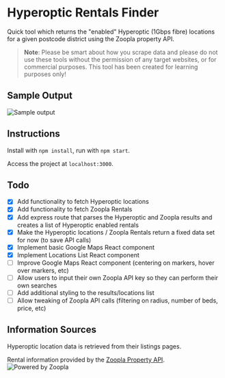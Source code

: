# Hyperoptic Rentals Finder 

Quick tool which returns the "enabled" Hyperoptic (1Gbps fibre) locations for a given postcode district using the Zoopla property API.

> **Note**: Please be smart about how you scrape data and please do not use these tools without the permission of any target websites, or for commercial purposes. This tool has been created for learning purposes only!

## Sample Output 
![Sample output](http://i.imgur.com/srhhqtO.jpg)

## Instructions 

Install with `npm install`, run with `npm start`. 

Access the project at `localhost:3000`.

## Todo

- [x] Add functionality to fetch Hyperoptic locations
- [x] Add functionality to fetch Zoopla Rentals
- [x] Add express route that parses the Hyperoptic and Zoopla results and creates a list of Hyperoptic enabled rentals
- [x] Make the Hyperoptic locations / Zoopla Rentals return a fixed data set for now (to save API calls)
- [x] Implement basic Google Maps React component
- [x] Implement Locations List React component
- [ ] Improve Google Maps React component (centering on markers, hover over markers, etc)
- [ ] Allow users to input their own Zoopla API key so they can perform their own searches
- [ ] Add additional styling to the results/locations list
- [ ] Allow tweaking of Zoopla API calls (filtering on radius, number of beds, price, etc)

## Information Sources 

Hyperoptic location data is retrieved from their listings pages.

Rental information provided by the [Zoopla Property API](http://developer.zoopla.com/).
![Powered by Zoopla](http://www.zoopla.co.uk/static/images/mashery/powered-by-zoopla-150x73.png)

